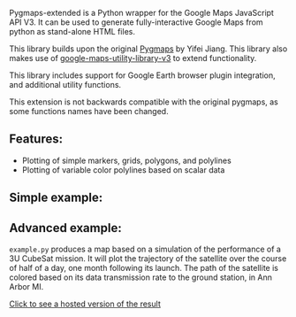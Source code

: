 Pygmaps-extended is a Python wrapper for the Google Maps JavaScript API V3.
It can be used to generate fully-interactive Google Maps from python as stand-alone HTML files.

This library builds upon the original [Pygmaps](https://code.google.com/p/pygmaps/) by Yifei Jiang. This library also makes use of [google-maps-utility-library-v3](https://code.google.com/p/google-maps-utility-library-v3/) to extend functionality.

This library includes support for Google Earth browser plugin integration, and additional utility functions.

This extension is not backwards compatible with the original pygmaps, as some functions names have been changed.

## Features:

- Plotting of simple markers, grids, polygons, and polylines
- Plotting of variable color polylines based on scalar data

## Simple example:

## Advanced example:

`example.py` produces a map based on a simulation of the performance of a 3U CubeSat mission.
It will plot the trajectory of the satellite over the course of half of a day, one month following its launch. The path of the satellite is colored based on its data transmission rate to the ground station, in Ann Arbor MI.

[Click to see a hosted version of the result](http://openmdao-plugins.github.io/CADRE/full.html)
